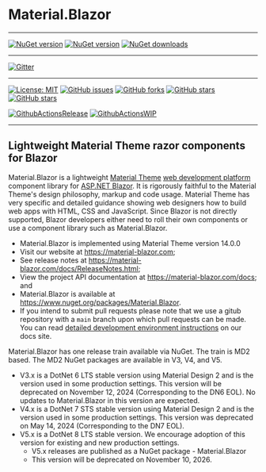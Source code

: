 ﻿# Material.Blazor

---

[![NuGet version](https://img.shields.io/nuget/v/Material.Blazor?logo=nuget&label=nuget%20version&style=flat-square)](https://www.nuget.org/packages/Material.Blazor/)
[![NuGet version](https://img.shields.io/nuget/vpre/Material.Blazor?logo=nuget&label=nuget%20pre-release&style=flat-square)](https://www.nuget.org/packages/Material.Blazor/)
[![NuGet downloads](https://img.shields.io/nuget/dt/Material.Blazor?logo=nuget&label=nuget%20downloads&style=flat-square)](https://www.nuget.org/packages/Material.Blazor/)

---

[![Gitter](https://img.shields.io/gitter/room/Material.Blazor/community?logo=gitter&style=flat-square)](https://gitter.im/Material.Blazor/community?utm_source=badge&utm_medium=badge&utm_campaign=pr-badge)

---

[![License: MIT](https://img.shields.io/badge/License-MIT-yellow.svg?logo=github&style=flat-square)](/LICENSE.md)
[![GitHub issues](https://img.shields.io/github/issues/Material-Blazor/Material.Blazor?logo=github&style=flat-square)](https://github.com/Material-Blazor/Material.Blazor/issues)
[![GitHub forks](https://img.shields.io/github/forks/Material-Blazor/Material.Blazor?logo=github&style=flat-square)](https://github.com/Material-Blazor/Material.Blazor/network/members)
[![GitHub stars](https://img.shields.io/github/stars/Material-Blazor/Material.Blazor?logo=github&style=flat-square)](https://github.com/Material-Blazor/Material.Blazor/stargazers)
[![GitHub stars](https://img.shields.io/github/watchers/Material-Blazor/Material.Blazor?logo=github&style=flat-square)](https://github.com/Material-Blazor/Material.Blazor/watchers)

[![GithubActionsRelease](https://img.shields.io/github/actions/workflow/status/Material-Blazor/Material.Blazor/GithubActionsRelease.yml?label=actions%20release&logo=github&style=flat-square)](https://github.com/Material-Blazor/Material.Blazor/actions/workflows/GithubActionsRelease.yml)
[![GithubActionsWIP](https://img.shields.io/github/actions/workflow/status/Material-Blazor/Material.Blazor/GithubActionsWIP.yml?label=actions%20wip&logo=github&style=flat-square)](https://github.com/Material-Blazor/Material.Blazor/actions/workflows/GithubActionsWIP.yml)

---

## Lightweight Material Theme razor components for Blazor

Material.Blazor is a lightweight [Material Theme](https://material.io/) [web development platform](https://material.io/develop/web/) component library for [ASP.NET Blazor](https://dotnet.microsoft.com/apps/aspnet/web-apps/blazor). It is rigorously faithful to the Material Theme's design philosophy, markup and code usage. Material Theme has very specific and detailed guidance showing web designers how to build web apps with HTML, CSS and JavaScript. Since  Blazor is not directly supported, Blazor developers either need to roll their own components or use a component library such as Material.Blazor.

- Material.Blazor is implemented using Material Theme version 14.0.0
- Visit our website at https://material-blazor.com;
- See release notes at https://material-blazor.com/docs/ReleaseNotes.html;
- View the project API documentation at https://material-blazor.com/docs; and
- Material.Blazor is available at https://www.nuget.org/packages/Material.Blazor.
- If you intend to submit pull requests please note that we use a gitub repository with a `main` branch upon which pull requests can be made. You can read [detailed development environment instructions](https://material-blazor.com/docs/articles/DevelopmentEnvironment.html) on our docs site.

Material.Blazor has one release train available via NuGet. The train is MD2 based.
The MD2 NuGet packages are available in V3, V4, and V5.
- V3.x is a DotNet 6 LTS stable version using Material Design 2 and is the version used in some production settings. This version will be deprecated on November 12, 2024 (Corresponding to the DN6 EOL). No updates to Material.Blazor in this version are expected.
- V4.x is a DotNet 7 STS stable version using Material Design 2 and is the version used in some production settings. This version was deprecated on May 14, 2024 (Corresponding to the DN7 EOL).
- V5.x is a DotNet 8 LTS stable version. We encourage adoption of this version for existing and new production settings.
  - V5.x releases are published as a NuGet package - Material.Blazor
  - This version will be deprecated on November 10, 2026.
  